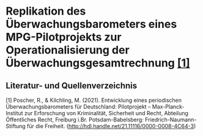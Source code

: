 # Replikation des Überwachungsbarometers eines MPG-Pilotprojekts zur Operationalisierung der Überwachungsgesamtrechnung [[1]](#1)



## Literatur- und Quellenverzeichnis
<a id="1">[1]</a>
Poscher, R., & Kilchling, M. (2021). Entwicklung eines periodischen Überwachungsbarometers für Deutschland: Pilotprojekt – Max-Planck-Institut zur Erforschung von Kriminalität, Sicherheit und Recht, Abteilung Öffentliches Recht, Freiburg i.Br. Potsdam-Babelsberg: Friedrich-Naumann-Stiftung für die Freiheit. (http://hdl.handle.net/21.11116/0000-0008-4C64-3)
